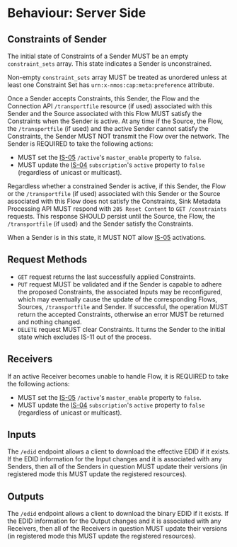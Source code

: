 # Behaviour: Server Side

## Constraints of Sender

The initial state of Constraints of a Sender MUST be an empty `constraint_sets` array. This state indicates a Sender is unconstrained.

Non-empty `constraint_sets` array MUST be treated as unordered unless at least one Constraint Set has `urn:x-nmos:cap:meta:preference` attribute.

Once a Sender accepts Constraints, this Sender, the Flow and the Connection API `/transportfile` resource (if used) associated with this Sender and the Source associated with this Flow MUST satisfy the Constraints when the Sender is active. At any time if the Source, the Flow, the `/transportfile` (if used) and the active Sender cannot satisfy the Constraints, the Sender MUST NOT transmit the Flow over the network. The Sender is REQUIRED to take the following actions:

- MUST set the [IS-05][IS-05] `/active`'s `master_enable` property to `false`.
- MUST update the [IS-04][IS-04] `subscription`'s `active` property to `false` (regardless of unicast or multicast).

Regardless whether a constrained Sender is active, if this Sender, the Flow or the `/transportfile` (if used) associated with this Sender or the Source associated with this Flow does not satisfy the Constraints, Sink Metadata Processing API MUST respond with `205 Reset Content` to `GET /constraints` requests. This response SHOULD persist until the Source, the Flow, the `/transportfile` (if used) and the Sender satisfy the Constraints.

When a Sender is in this state, it MUST NOT allow [IS-05][IS-05] activations.

## Request Methods

- `GET` request returns the last successfully applied Constraints.
- `PUT` request MUST be validated and if the Sender is capable to adhere the proposed Constraints, the associated Inputs may be reconfigured, which may eventually cause the update of the corresponding Flows, Sources, `/transportfile` and Sender. If successful, the operation MUST return the accepted Constraints, otherwise an error MUST be returned and nothing changed.
- `DELETE` request MUST clear Constraints. It turns the Sender to the initial state which excludes IS-11 out of the process.

## Receivers

If an active Receiver becomes unable to handle Flow, it is REQUIRED to take the following actions:
- MUST set the [IS-05][IS-05] `/active`'s `master_enable` property to `false`.
- MUST update the [IS-04][IS-04] `subscription`'s `active` property to `false` (regardless of unicast or multicast).

## Inputs

The `/edid` endpoint allows a client to download the effective EDID if it exists. If the EDID information for the Input changes and it is associated with any Senders, then all of the Senders in question MUST update their versions (in registered mode this MUST update the registered resources).

## Outputs

The `/edid` endpoint allows a client to download the binary EDID if it exists. If the EDID information for the Output changes and it is associated with any Receivers, then all of the Receivers in question MUST update their versions (in registered mode this MUST update the registered resources).

[IS-04]: https://specs.amwa.tv/is-04/
[IS-05]: https://specs.amwa.tv/is-05/
